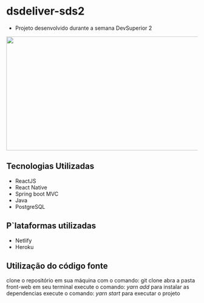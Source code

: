 # dsdeliver-sds2
- Projeto desenvolvido durante a semana DevSuperior 2

<img src="" width="700" height="300"></img>

## Tecnologias Utilizadas
- ReactJS
- React Native
- Spring boot MVC
- Java
- PostgreSQL

## P`lataformas utilizadas
- Netlify
- Heroku

## Utilização do código fonte
clone o repositório em sua máquina com o comando: git clone <code></code>
abra a pasta front-web em seu terminal
execute o comando: *yarn add* para instalar as dependencias
execute o comando: *yarn start* para executar o projeto
